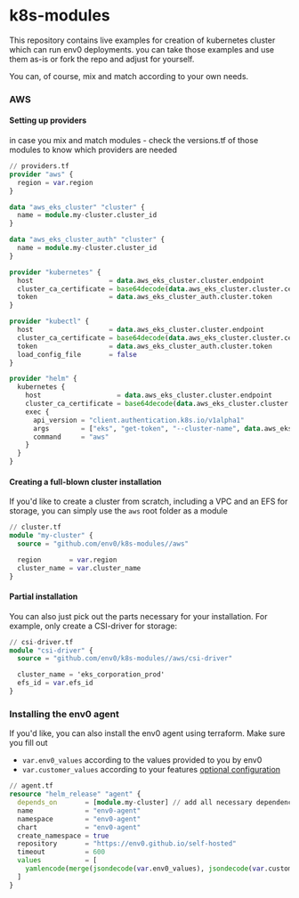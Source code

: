 # k8s-modules
This repository contains live examples for creation of kubernetes cluster which can run env0 deployments.
you can take those examples and use them as-is or fork the repo and adjust for yourself.

You can, of course, mix and match according to your own needs.

### AWS 
#### Setting up providers 
in case you mix and match modules - check the versions.tf of those modules to know which providers are needed
```terraform
// providers.tf
provider "aws" {
  region = var.region
}

data "aws_eks_cluster" "cluster" {
  name = module.my-cluster.cluster_id
}

data "aws_eks_cluster_auth" "cluster" {
  name = module.my-cluster.cluster_id
}

provider "kubernetes" {
  host                   = data.aws_eks_cluster.cluster.endpoint
  cluster_ca_certificate = base64decode(data.aws_eks_cluster.cluster.certificate_authority[0].data)
  token                  = data.aws_eks_cluster_auth.cluster.token
}

provider "kubectl" {
  host                   = data.aws_eks_cluster.cluster.endpoint
  cluster_ca_certificate = base64decode(data.aws_eks_cluster.cluster.certificate_authority[0].data)
  token                  = data.aws_eks_cluster_auth.cluster.token
  load_config_file       = false
}

provider "helm" {
  kubernetes {
    host                   = data.aws_eks_cluster.cluster.endpoint
    cluster_ca_certificate = base64decode(data.aws_eks_cluster.cluster.certificate_authority.0.data)
    exec {
      api_version = "client.authentication.k8s.io/v1alpha1"
      args        = ["eks", "get-token", "--cluster-name", data.aws_eks_cluster.cluster.name]
      command     = "aws"
    }
  }
}
```
#### Creating a full-blown cluster installation
If you'd like to create a cluster from scratch, including a VPC and an EFS for storage, you can simply use the `aws` root folder as a module
```terraform
// cluster.tf
module "my-cluster" {
  source = "github.com/env0/k8s-modules//aws"

  region       = var.region
  cluster_name = var.cluster_name
}
``` 
#### Partial installation
You can also just pick out the parts necessary for your installation.
For example, only create a CSI-driver for storage:
```terraform
// csi-driver.tf
module "csi-driver" {
  source = "github.com/env0/k8s-modules//aws/csi-driver"

  cluster_name = 'eks_corporation_prod'
  efs_id = var.efs_id
}
```
### Installing the env0 agent
If you'd like, you can also install the env0 agent using terraform.
Make sure you fill out 
* `var.env0_values` according to the values provided to you by env0
* `var.customer_values` according to your features [optional configuration](https://docs.env0.com/docs/self-hosted-kubernetes-agent#customoptional-configuration) 
```terraform
// agent.tf
resource "helm_release" "agent" {
  depends_on       = [module.my-cluster] // add all necessary dependencies here 
  name             = "env0-agent"
  namespace        = "env0-agent"
  chart            = "env0-agent"
  create_namespace = true
  repository       = "https://env0.github.io/self-hosted"
  timeout          = 600
  values           = [
    yamlencode(merge(jsondecode(var.env0_values), jsondecode(var.customer_values)))
  ]
}
```